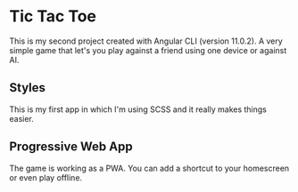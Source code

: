 # Tic Tac Toe

This is my second project created with Angular CLI (version 11.0.2). A very simple game that let's you play against a friend using one device or against AI.

## Styles

This is my first app in which I'm using SCSS and it really makes things easier.

## Progressive Web App

The game is working as a PWA. You can add a shortcut to your homescreen or even play offline.
